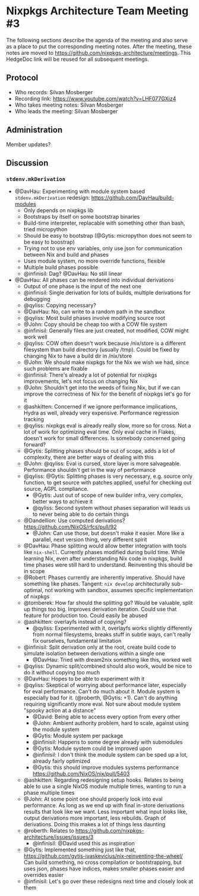 # Nixpkgs Architecture Team Meeting #3

The following sections describe the agenda of the meeting and also serve as a place to put the corresponding meeting notes. After the meeting, these notes are moved to https://github.com/nixpkgs-architecture/meetings. This HedgeDoc link will be reused for all subsequent meetings.

## Protocol

- Who records: Silvan Mosberger
- Recording link: https://www.youtube.com/watch?v=LHF077GXiz4
- Who takes meeting notes: Silvan Mosberger
- Who leads the meeting: Silvan Mosberger

## Administration

Member updates?

## Discussion

### `stdenv.mkDerivation`

- @DavHau: Experimenting with module system based `stdenv.mkDerivation` redesign: https://github.com/DavHau/build-modules
  - Only depends on nixpkgs lib
  - Bootstraps by itself on some bootstrap binaries
  - Build-time interpreter, replacable with something other than bash, tried micropython
  - Should be easy to bootstrap (@Gytis: micropython does not seem to be easy to boostrap)
  - Trying not to use env variables, only use json for communication between Nix and build and phases
  - Uses module system, no more override functions, flexible
  - Multiple build phases possible
  - @infinisil: Dag? @DavHau: No still linear
- @DavHau: All phases can be rendered into individual derivations
  - Output of one phase is the input of the next one
  - @infinisil: Single derivation for lots of builds, multiple derivations for debugging
  - @qyliss: Copying necessary?
  - @DavHau: No, can write to a random path in the sandbox
  - @qyliss: Most build phases involve modifying source root
  - @John: Copy should be cheap too with a COW file system
  - @infinisil: Generally files are just created, not modified, COW might work well
  - @qyliss: COW often doesn't work because /nix/store is a different filesystem than build directory (usually /tmp). Could be fixed by changing Nix to have a build dir in /nix/store
  - @John: We should make nixpkgs for the Nix we wish we had, since such problems are fixable
  - @infinisil: There's already a lot of potential for nixpkgs improvements, let's not focus on changing Nix
  - @John: Shouldn't get into the weeds of fixing Nix, but if we can improve the correctness of Nix for the benefit of nixpkgs let's go for it
  - @ashkitten: Concerned if we ignore performance implications, Hydra as well, already very expensive. Performance regression tracking
  - @qyliss: nixpkgs eval is already really slow, more so for cross. Not a lot of work for optimizing eval time. Only eval cache in Flakes, doesn't work for small differences. Is somebody concerned going forward?
  - @Gytis: Splitting phases should be out of scope, adds a lot of complexity, there are better ways of dealing with this
  - @John: @qyliss: Eval is cursed, store layer is more salvageable. Performance shouldn't get in the way of performance
  - @qyliss: @Gytis: Splitting phases is very necessary, e.g. source only function, to get source with patches applied, useful for checking out source, AGPL compliance.
    - @Gytis: Just out of scope of new builder infra, very complex, better ways to achieve it
    - @qyliss: Second system without phases separation will leads us to never being able to do certain things
  - @Dandellion: Use computed derivations? https://github.com/NixOS/rfcs/pull/92
    - @John: Can use those, but doesn't make it easier. More like a parallel, next version thing, very different spirit
  - @DavHau: Phase splitting would allow better integration with tools like `nix-shell`. Currently phases modified during build time. While learning Nix, even after understanding Nix code in nixpkgs, build time phases were still hard to understand. Reinventing this should be in scope
  - @Robert: Phases currently are inherently imperative. Should have something like phases. Tangent: `nix develop` architecturally sub-optimal, not working with sandbox, assumes specific implementation of nixpkgs
  - @tomberek: How far should the splitting go? Would be valuable, split up things too big. Improves derivation iteration. Could use that feature for production too. Could easily be abused
  - @ashkitten: overlayfs instead of copying?
    - @qyliss: Experimented with it, overlayfs works slightly differently from normal filesystems, breaks stuff in subtle ways, can't really fix ourselves, fundamental limitation
  - @infinisil: Split derivation only at the root, create build code to simulate isolation between derivations within a single one
    - @DavHau: Tried with dream2nix something like this, worked well
  - @qyliss: Dynamic split/combined should also work, would be nice to do it without copying too much
  - @DavHau: Hopes to be able to experiment with it
  - @qyliss: Skeptical of worrying about performance later, especially for eval performance. Can't do much about it. Module system is especially bad for it. (@roberth, @Gytis: +1). Can't do anything requiring significantly more eval. Not sure about module system "spooky action at a distance"
    - @David: Being able to access every option from every other
    - @John: Ambient authority problem, hard to scale, against using the module system
    - @Gytis: Module system per package
    - @infinisil: Happens to some degree already with submodules
    - @Gytis: Module system could be improved upon
    - @infinisil: I don't think the module system can be sped up a lot, already fairly optimized
    - @Gytis: this should improve modules systems performance https://github.com/NixOS/nix/pull/5403
  - @ashkitten: Regarding redesigning setup hooks. Relates to being able to use a single NixOS module multiple times, wanting to run a phase multiple times
  - @John: At some point one should properly look into eval performance. As long as we end up with final in-store derivations  results that look like we want. Less important what input looks like, output derivations more important, less rebuilds. Graph of derivations. Doing this makes a lot of things less daunting
  - @roberth: Relates to https://github.com/nixpkgs-architecture/issues/issues/3
    - @infinisil: @David used this as inspiration
  - @Gytis: Implemented something just like that, https://github.com/gytis-ivaskevicius/nix-reinventing-the-wheel/ Can build something, no cross compilation or bootstrapping, but uses json, phases have indices, makes smaller phases easier and overrides easier
  - @infinisil: Let's go over these redesigns next time and closely look at them
